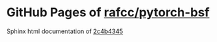 GitHub Pages of [rafcc/pytorch-bsf](https://github.com/rafcc/pytorch-bsf.git)
===
Sphinx html documentation of [2c4b4345](https://github.com/rafcc/pytorch-bsf/tree/2c4b4345f8c2ead7a02563f81e55ad23329b96e7)
